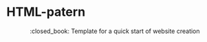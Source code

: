 # HTML-patern
<div align="center">
:closed_book:  Template for a quick start of website creation
</div>

